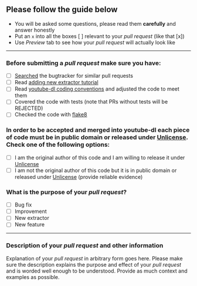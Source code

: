 ## Please follow the guide below

- You will be asked some questions, please read them **carefully** and answer honestly
- Put an `x` into all the boxes [ ] relevant to your *pull request* (like that [x])
- Use *Preview* tab to see how your *pull request* will actually look like

---

### Before submitting a *pull request* make sure you have:
- [ ] [Searched](https://github.com/ytdl-org/youtube-dl/search?q=is%3Apr&type=Issues) the bugtracker for similar pull requests
- [ ] Read [adding new extractor tutorial](https://github.com/ytdl-org/youtube-dl#adding-support-for-a-new-site)
- [ ] Read [youtube-dl coding conventions](https://github.com/ytdl-org/youtube-dl#youtube-dl-coding-conventions) and adjusted the code to meet them
- [ ] Covered the code with tests (note that PRs without tests will be REJECTED)
- [ ] Checked the code with [flake8](https://pypi.python.org/pypi/flake8)

### In order to be accepted and merged into youtube-dl each piece of code must be in public domain or released under [Unlicense](http://unlicense.org/). Check one of the following options:
- [ ] I am the original author of this code and I am willing to release it under [Unlicense](http://unlicense.org/)
- [ ] I am not the original author of this code but it is in public domain or released under [Unlicense](http://unlicense.org/) (provide reliable evidence)

### What is the purpose of your *pull request*?
- [ ] Bug fix
- [ ] Improvement
- [ ] New extractor
- [ ] New feature

---

### Description of your *pull request* and other information

Explanation of your *pull request* in arbitrary form goes here. Please make sure the description explains the purpose and effect of your *pull request* and is worded well enough to be understood. Provide as much context and examples as possible.
